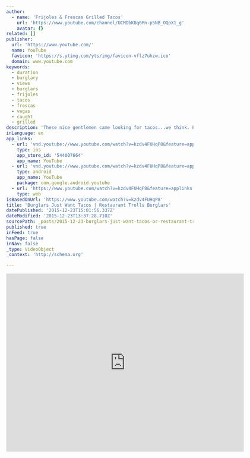 ```yaml
---
author:
  - name: 'Frijoles & Frescas Grilled Tacos'
    url: 'https://www.youtube.com/channel/UCMDbK8q6Mn-p5NB_OQpX1_g'
    avatar: {}
related: []
publisher:
  url: 'https://www.youtube.com/'
  name: YouTube
  favicon: 'https://s.ytimg.com/yts/img/favicon-vflz7uhzw.ico'
  domain: www.youtube.com
keywords:
  - duration
  - burglary
  - views
  - burglars
  - frijoles
  - tacos
  - frescas
  - vegas
  - caught
  - grilled
description: 'These nice gentlemen came looking for tacos...we think. Please call 702-385-5555 - LVMPD Crime Stoppers - with any information or tips related to this crime. Burglary occurred at 3:33 AM on Wednesday, December 16, 2015 at 7000 W. Charleston Blvd. in Las Vegas, NV.'
inLanguage: en
app_links:
  - url: 'vnd.youtube://www.youtube.com/watch?v=kzdv4FUHqP8&feature=applinks'
    type: ios
    app_store_id: '544007664'
    app_name: YouTube
  - url: 'vnd.youtube://www.youtube.com/watch?v=kzdv4FUHqP8&feature=applinks'
    type: android
    app_name: YouTube
    package: com.google.android.youtube
  - url: 'https://www.youtube.com/watch?v=kzdv4FUHqP8&feature=applinks'
    type: web
isBasedOnUrl: 'https://www.youtube.com/watch?v=kzdv4FUHqP8'
title: 'Burglars Just Want Tacos | Restaurant Trolls Burglars'
datePublished: '2015-12-23T15:01:56.337Z'
dateModified: '2015-12-23T13:37:28.710Z'
sourcePath: _posts/2015-12-23-burglars-just-want-tacos-or-restaurant-trolls-burglars.md
published: true
inFeed: true
hasPage: false
inNav: false
_type: VideoObject
_context: 'http://schema.org'

---
```

<iframe src="https://cdn.embedly.com/widgets/media.html?src=https%3A%2F%2Fwww.youtube.com%2Fembed%2Fkzdv4FUHqP8%3Ffeature%3Doembed&amp;url=https%3A%2F%2Fwww.youtube.com%2Fwatch%3Fv%3Dkzdv4FUHqP8&amp;image=https%3A%2F%2Fi.ytimg.com%2Fvi%2Fkzdv4FUHqP8%2Fhqdefault.jpg&amp;key=b7d04c9b404c499eba89ee7072e1c4f7&amp;type=text%2Fhtml&amp;schema=youtube" width="640" height="480" scrolling="no" frameborder="0" allowfullscreen="allowfullscreen" style=""></iframe>